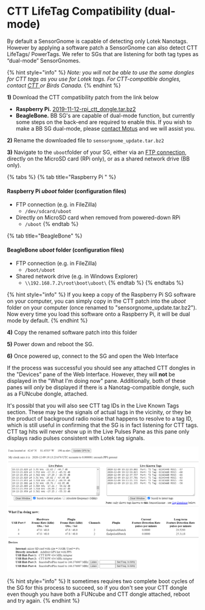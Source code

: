 # CTT LifeTag Compatibility \(dual-mode\)

By default a SensorGnome is capable of detecting only Lotek Nanotags. However by applying a software patch a SensorGnome can also detect CTT LifeTags/ PowerTags. We refer to SGs that are listening for both tag types as “dual-mode” SensorGnomes. 

{% hint style="info" %}
_Note: you will not be able to use the same dongles for CTT tags as you use for Lotek tags. For CTT-compatible dongles, contact_ [_CTT_ ](https://store.celltracktech.com/products/lifetag-motus-adapter)_or Birds Canada._
{% endhint %}

**1\)** Download the CTT compatibility patch from the link below

* **Raspberry Pi.**  [2019-11-12-rpi\_ctt\_dongle.tar.bz2](https://s3.amazonaws.com/media.celltracktech.com/sensorgnome/raspberry/2019-11-12-rpi_ctt_dongle.tar.bz2)
* **BeagleBone.** BB SG's are capable of dual-mode function, but currently some steps on the back-end are required to enable this. If you wish to make a BB SG dual-mode, please [contact Motus](mailto:motus@birdscanada.org) and we will assist you.

**2\)** Rename the downloaded file to `sensorgnome_update.tar.bz2`

**3\)** Navigate to the `uboot`folder of your SG, either via an [FTP connection](http://docs.motus.org/sensorgnome/ftp), directly on the MicroSD card \(RPi only\), or as a shared network drive \(BB only\).

{% tabs %}
{% tab title="Raspberry Pi " %}
#### Raspberry Pi _uboot_ folder \(configuration files\)

* FTP connection \(e.g. in FileZilla\)
  * `/dev/sdcard/uboot`
* Directly on MicroSD card when removed from powered-down RPi
  * `/uboot`
{% endtab %}

{% tab title="BeagleBone" %}
#### BeagleBone _uboot_ folder \(configuration files\)

* FTP connection \(e.g. in FileZilla\)
  * `/boot/uboot`
* Shared network drive \(e.g. in Windows Explorer\)
  * `\\192.168.7.2\root\boot\uboot\`
{% endtab %}
{% endtabs %}

{% hint style="info" %}
If you keep a copy of the Raspberry Pi SG software on your computer, you can simply copy in the CTT patch into the _uboot_ folder on your computer \(once renamed to "sensorgnome\_update.tar.bz2"\). Now every time you load this software onto a Raspberry Pi, it will be dual mode by default.
{% endhint %}

**4\)** Copy the renamed software patch into this folder

**5\)** Power down and reboot the SG.

**6\)** Once powered up, connect to the SG and open the Web Interface

If the process was successful you should see any attached CTT dongles in the "Devices" pane of the Web Interface. However, they will **not** be displayed in the "What I'm doing now" pane. Additionally, both of these panes will _only_ be displayed if there is a Nanotag-compatible dongle, such as a FUNcube dongle, attached.

It's possibl that you will also see CTT tag IDs in the Live Known Tags section. These may be the signals of actual tags in the vicinity, or they be the product of background radio noise that happens to resolve to a tag ID, which is still useful in confirming that the SG is in fact listening for CTT tags. CTT tag hits will never show up in the Live Pulses Pane as this pane only displays radio pulses consistent with Lotek tag signals.

 

![Web Interface of dual-mode SG. Note: there may not be any CTT tag IDs in the Live Known Tags section ](.gitbook/assets/cttdongle.png)

{% hint style="info" %}
It sometimes requires two complete boot cycles of the SG for this process to succeed, so if you don't see your CTT dongle even though you have both a FUNcube and CTT dongle attached, reboot and try again.
{% endhint %}

